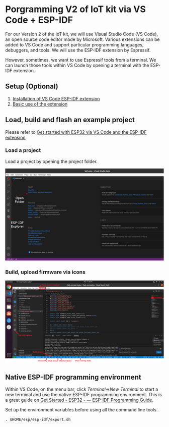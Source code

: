 # Porgramming V2 of IoT kit via VS Code + ESP-IDF

For our Version 2 of the IoT kit, we will use Visual Studio Code (VS Code), an open source code editor made by Microsoft. Various extensions can be added to VS Code and support particular programming languages, debuggers, and tools. We will use the ESP-IDF extension by Espressif.

However, sometimes, we want to use Espressif tools from a terminal. We can launch those tools within VS Code by opening a terminal with the ESP-IDF extension.

## Setup (Optional)
1. [Installation of VS Code ESP-IDF extension](https://github.com/espressif/vscode-esp-idf-extension/blob/master/docs/tutorial/install.md)
2. [Basic use of the extension](https://github.com/espressif/vscode-esp-idf-extension/blob/master/docs/tutorial/basic_use.md)

## Load, build and flash an example project

Please refer to [Get started with ESP32 via VS Code and the ESP-IDF extension](https://github.com/xinwenfu/tst-dht-lab).

### Load a project
Load a project by opening the project folder.

<img src="../../imgs/vscode-espidf-openfolder.png" width=720>

### Build, upload firmware via icons

<img src="../../imgs/vscode-espidf-icons.png" width=720>

## Native ESP-IDF programming environment
Within VS Code, on the menu bar, click *Terminal*->*New Terminal* to start a new terminal and use the native ESP-IDF programming environment.
This is a great guide on [Get Started - ESP32 - — ESP-IDF Programming Guide](https://docs.espressif.com/projects/esp-idf/en/stable/esp32/get-started/).

Set up the environment variables before using all the command line tools.
```
. $HOME/esp/esp-idf/export.sh
```
